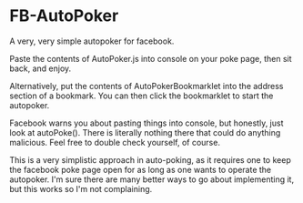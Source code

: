 # FB-AutoPoker
A very, very simple autopoker for facebook.

Paste the contents of AutoPoker.js into console on your poke page, then sit back, and enjoy.

Alternatively, put the contents of AutoPokerBookmarklet into the address section of a bookmark. You can then click the bookmarklet to start the autopoker.

Facebook warns you about pasting things into console, but honestly, just look at autoPoke(). There is literally nothing there that could do anything malicious. Feel free to double check yourself, of course.

This is a very simplistic approach in auto-poking, as it requires one to keep the facebook poke page open for as long as one wants to operate the autopoker. I'm sure there are many better ways to go about implementing it, but this works so I'm not complaining.
